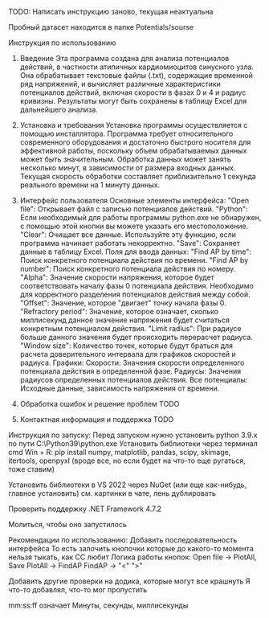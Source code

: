 TODO: Написать инструкцию заново, текущая неактуальна

Пробный датасет находится в папке Potentials/sourse

Инструкция по использованию
1. Введение
Эта программа создана для анализа потенциалов действий, в частности атипичных кардиомиоцитов синусного узла. Она обрабатывает текстовые файлы (.txt), содержащие временной ряд напряжений, и вычисляет различные характеристики потенциалов действий, включая скорости в фазах 0 и 4 и радиус кривизны. Результаты могут быть сохранены в таблицу Excel для дальнейшего анализа.

2. Установка и требования
Установка программы осуществляется с помощью инсталлятора. Программа требует относительного современного оборудования и достаточно быстрого носителя для эффективной работы, поскольку объем обрабатываемых данных может быть значительным. Обработка данных может занять несколько минут, в зависимости от размера входных данных. Текущая скорость обработки составляет приблизительно 1 секунда реального времени на 1 минуту данных.

3. Интерфейс пользователя
Основные элементы интерфейса:
"Open file": Открывает файл с записью потенциалов действий.
"Python": Если необходимый для работы программы python.exe не обнаружен, с помощью этой кнопки вы можете указать его местоположение.
"Clear": Очищает все данные. Используйте эту функцию, если программа начинает работать некорректно.
"Save": Сохраняет данные в таблицу Excel.
Поля для ввода данных:
"Find AP by time": Поиск конкретного потенциала действия по времени.
"Find AP by number": Поиск конкретного потенциала действия по номеру.
"Alpha": Значение скорости напряжения, которое будет соответствовать началу фазы 0 потенциала действия. Необходимо для корректного разделения потенциалов действия между собой.
"Offset": Значение, которое "двигает" точку начала фазы 0.
"Refractory period": Значение, которое означает, сколько миллисекунд данное значение напряжения будет считаться конкретным потенциалом действия.
"Limit radius": При радиусе больше данного значения будет происходить перерасчет радиуса.
"Window size": Количество точек, которые будут браться для расчета доверительного интервала для графиков скоростей и радиуса.
Графики:
Скорости: Значения скорости определенного потенциала действия в определенной фазе.
Радиусы: Значения радиусов определенных потенциалов действия.
Все потенциалы: Исходные данные, зависимость напряжения от времени.
4. Обработка ошибок и решение проблем
TODO

5. Контактная информация и поддержка
TODO

Инструкция по запуску:
Перед запуском нужно установить python 3.9.x по пути C:\Python39\python.exe
Установить библиотеки через терминал cmd Win + R:
pip install numpy, matplotlib, pandas, scipy, skimage, itertools, openpyxl (вроде все, но если будет на что-то еще ругаться, тоже ставим)

Установить библиотеки в VS 2022 через NuGet (или еще как-нибудь, главное установить) см. картинки в чате, лень дублировать

Проверить поддержку .NET Framework 4.7.2

Молиться, чтобы оно запустилось

Рекомендации по использованию:
Добавить последовательность интерфейса То есть залочить кнопочки которые до какого-то момента нельзя тыкать, как СС любит
Логика работы кнопок: Open file -> PlotAll, Save PlotAll -> FindAP FindAP -> "<" ">"

Добавить другие проверки на додика, которые могут все крашнуть Я что-то добавлял, что-то мог пропустить

mm:ss:ff означает Минуты, секунды, миллисекунды

